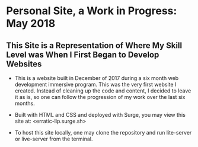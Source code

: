 # Personal Site, a Work in Progress: May 2018

## This Site is a Representation of Where My Skill Level was When I First Began to Develop Websites

* This is a website built in December of 2017 during a six month web development immersive program. This was the very first website I created. Instead of cleaning up the code and content, I decided to leave it as is, so one can follow the progression of my work over the last six months.

* Built with HTML and CSS and deployed with Surge, you may view this site at: <erratic-lip.surge.sh>

* To host this site locally, one may clone the repository and run lite-server or live-server from the terminal.